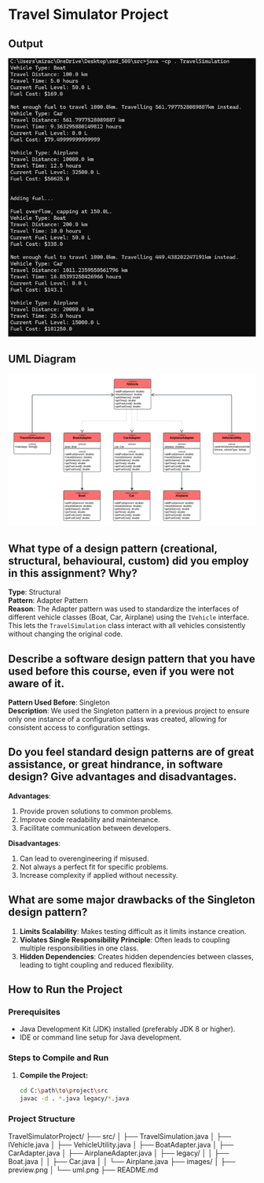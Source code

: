 # Travel Simulator Project

## Output
![Preview](images/preview.png)
## UML Diagram
![UML](images/uml.png)

## What type of a design pattern (creational, structural, behavioural, custom) did you employ in this assignment? Why?
**Type**: Structural  
**Pattern**: Adapter Pattern  
**Reason**: The Adapter pattern was used to standardize the interfaces of different vehicle classes (Boat, Car, Airplane) using the `IVehicle` interface. This lets the `TravelSimulation` class interact with all vehicles consistently without changing the original code.

## Describe a software design pattern that you have used before this course, even if you were not aware of it.
**Pattern Used Before**: Singleton  
**Description**: We used the Singleton pattern in a previous project to ensure only one instance of a configuration class was created, allowing for consistent access to configuration settings.

## Do you feel standard design patterns are of great assistance, or great hindrance, in software design? Give advantages and disadvantages.
**Advantages**:
1. Provide proven solutions to common problems.
2. Improve code readability and maintenance.
3. Facilitate communication between developers.

**Disadvantages**:
1. Can lead to overengineering if misused.
2. Not always a perfect fit for specific problems.
3. Increase complexity if applied without necessity.

## What are some major drawbacks of the Singleton design pattern?
1. **Limits Scalability**: Makes testing difficult as it limits instance creation.
2. **Violates Single Responsibility Principle**: Often leads to coupling multiple responsibilities in one class.
3. **Hidden Dependencies**: Creates hidden dependencies between classes, leading to tight coupling and reduced flexibility.

## How to Run the Project
### Prerequisites
- Java Development Kit (JDK) installed (preferably JDK 8 or higher).
- IDE or command line setup for Java development.

### Steps to Compile and Run
1. **Compile the Project:**
   ```bash
   cd C:\path\to\project\src
   javac -d . *.java legacy/*.java

### Project Structure
TravelSimulatorProject/
├── src/
│   ├── TravelSimulation.java
│   ├── IVehicle.java
│   ├── VehicleUtility.java
│   ├── BoatAdapter.java
│   ├── CarAdapter.java
│   ├── AirplaneAdapter.java
│   ├── legacy/
│   │   ├── Boat.java
│   │   ├── Car.java
│   │   └── Airplane.java
├── images/
│   ├── preview.png
│   └── uml.png
├── README.md
